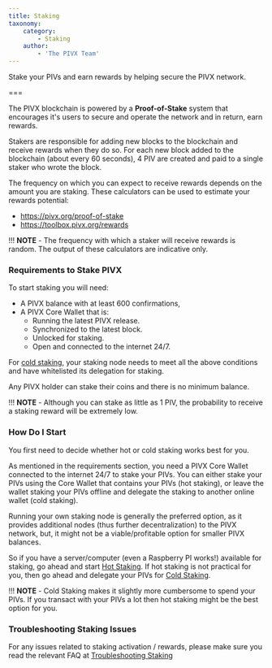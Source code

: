 ```yaml
---
title: Staking
taxonomy:
    category:
        - Staking
    author:
        - 'The PIVX Team'
---
```


Stake your PIVs and earn rewards by helping secure the PIVX network.

===

The PIVX blockchain is powered by a **Proof-of-Stake** system that encourages it's users to secure and operate the network and in return, earn rewards.

Stakers are responsible for adding new blocks to the blockchain and receive rewards when they do so. For each new block added to the blockchain (about every 60 seconds), 4 PIV are created and paid to a single  staker who wrote the block.

The frequency on which you can expect to receive rewards depends on the amount you are staking. These calculators can be used to estimate your rewards potential:

* https://pivx.org/proof-of-stake
* https://toolbox.pivx.org/rewards

!!! **NOTE** - The frequency with which a staker will receive rewards is random. The output of these calculators are indicative only. 

### Requirements to Stake PIVX

To start staking you will need:
* A PIVX balance with at least 600 confirmations,
* A PIVX Core Wallet that is:
  * Running the latest PIVX release.
  * Synchronized to the latest block.
  * Unlocked for staking.
  * Open and connected to the internet 24/7.

For [cold staking](/staking/cold-staking), your staking node needs to meet all the above conditions and have whitelisted its delegation for staking.

Any PIVX holder can stake their coins and there is no minimum balance.

!!! **NOTE** - Although you can stake as little as 1 PIV, the probability to receive a staking reward will be extremely low.

### How Do I Start
You first need to decide whether hot or cold staking works best for you.

As mentioned in the requirements section, you need a PIVX Core Wallet connected to the internet 24/7 to stake your PIVs.
You can either stake your PIVs using the Core Wallet that contains your PIVs (hot staking), or leave the wallet staking your PIVs offline and delegate the staking to another online wallet (cold staking).

Running your own staking node is generally the preferred option, as it provides additional nodes (thus further decentralization) to the PIVX network, but, it might not be a viable/profitable option for smaller PIVX balances.

So if you have a server/computer (even a Raspberry PI works!) available for staking, go ahead and start [Hot Staking](/staking/core-wallet).
If hot staking is not practical for you, then go ahead and delegate your PIVs for [Cold Staking](/staking/cold-staking).

!!! **NOTE** - Cold Staking makes it slightly more cumbersome to spend your PIVs. If you transact with your PIVs a lot then hot staking might be the best option for you.

### Troubleshooting Staking Issues
For any issues related to staking activation / rewards, please make sure you read the relevant FAQ at [Troubleshooting Staking](/staking/faq)
